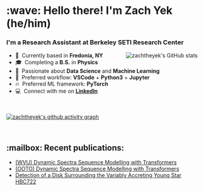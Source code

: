 <h1 align="left" id="zachtheyek-title">:wave: Hello there! I'm Zach Yek (he/him)</h1>
<h3 align="left">I'm a Research Assistant at Berkeley SETI Research Center </h3>


<a href="#zachtheyek-title">
  <img src="https://github-readme-stats.vercel.app/api?username=zachtheyek&show_icons=true&theme=react&count_private=true&include_all_commits=true" alt="zachtheyek's GitHub stats" align="right" />
</a>

- :office: &nbsp;Currently based in **Fredonia, NY**
- :mortar_board: &nbsp;Completing a **B.S.** in **Physics**
- :robot: &nbsp;Passionate about **Data Science** and **Machine Learning**
- :snake: &nbsp;Preferred workflow: **VSCode** + **Python3** + **Jupyter**
- :fire: &nbsp;Preferred ML framework: **PyTorch**
- :computer: &nbsp;Connect with me on **[LinkedIn](https://www.linkedin.com/in/zachtheyek/)**

<br>

[![zachtheyek's github activity graph](https://activity-graph.herokuapp.com/graph?username=zachtheyek&theme=react-dark)](https://github.com/zachtheyek)

<br>

<h2 align="left">:mailbox: Recent publications: </h3>

- [(WVU) Dynamic Spectra Sequence Modelling with Transformers](https://zenodo.org/record/5269160#.Yc9rzBNKjyh)
- [(OOTO) Dynamic Spectra Sequence Modelling with Transformers](https://zenodo.org/record/5146378#.Yc-J6RPMLyg)
- [Detection of a Disk Surrounding the Variably Accreting Young Star HBC722](https://iopscience.iop.org/article/10.3847/2515-5172/abb813)